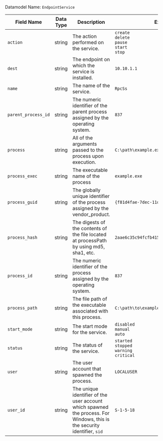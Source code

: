 Datamodel Name: `EndpointService`

| Field Name                  | Data Type | Description                                           | Example                   |
| -----------                 | ---       |--------------------------------------                 | ------------------------- |
| `action` 	                  | string 	  | The action performed on the service. 	                | `create`<br>`delete`<br>`pause`<br>`start`<br>`stop`
| `dest` 	                    | string 	  | The endpoint on which the service is installed. 	    | `10.10.1.1`
| `name` 	                    | string 	  | The name of the service. 	                            | `RpcSs`
| `parent_process_id` 	      | string 	  | The numeric identifier of the parent process assigned by the operating system. | `837`
| `process` 	                | string 	  | All of the arguments passed to the process upon execution. | `C:\path\example.exe /flag1`
| `process_exec` 	            | string 	  | The executable name of the process 	                  | `example.exe`
| `process_guid` 	            | string 	  | The globally unique identifier of the process assigned by the vendor_product. | `{f81d4fae-7dec-11d0-a765-00a0c91e6bf6}`
| `process_hash`              | string 	  | The digests of the contents of the file located at processPath by using md5, sha1, etc. | `2aae6c35c94fcfb415dbe95f408b9ce91ee846ed`
| `process_id` 	              | string 	  | The numeric identifier of the process assigned by the operating system. | `837`
| `process_path` 	            | string 	  | The file path of the executable associated with this process. | `C:\path\to\example.exe`
| `start_mode` 	              | string 	  | The start mode for the service. 	                    | `disabled`<br>`manual`<br>`auto`
| `status` 	                  | string 	  | The status of the service. 	                          | `started`<br>`stopped`<br>`warning`<br>`critical`
| `user` 	                    | string 	  | The user account that spawned the process. 	          | `LOCALUSER`
| `user_id` 	                | string 	  | The unique identifier of the user account which spawned the process. For Windows, this is the security identifier, `sid` 	| `S-1-5-18`
